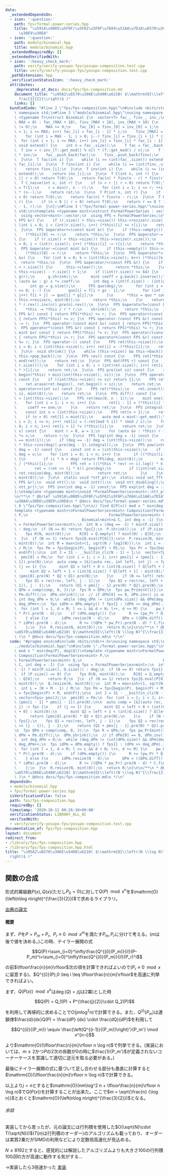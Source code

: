 ```yaml
---
data:
  _extendedDependsOn:
  - icon: ':question:'
    path: fps/formal-power-series.hpp
    title: "\u591A\u9805\u5F0F/\u5F62\u5F0F\u7684\u51AA\u7D1A\u6570\u30E9\u30A4\u30D6\
      \u30E9\u30EA"
  - icon: ':question:'
    path: modulo/binomial.hpp
    title: modulo/binomial.hpp
  _extendedRequiredBy: []
  _extendedVerifiedWith:
  - icon: ':heavy_check_mark:'
    path: verify/verify-yosupo-fps/yosupo-composition.test.cpp
    title: verify/verify-yosupo-fps/yosupo-composition.test.cpp
  _pathExtension: hpp
  _verificationStatusIcon: ':heavy_check_mark:'
  attributes:
    _deprecated_at_docs: docs/fps/fps-composition.md
    document_title: "\u95A2\u6570\u306E\u5408\u6210( $\\mathrm{O}\\left((N \\log N)^{\\\
      frac{3}{2}}\\right)$ )"
    links: []
  bundledCode: "#line 2 \"fps/fps-composition.hpp\"\n#include <bits/stdc++.h>\nusing\
    \ namespace std;\n#line 3 \"modulo/binomial.hpp\"\nusing namespace std;\n\ntemplate\
    \ <typename T>\nstruct Binomial {\n  vector<T> fac_, finv_, inv_;\n  Binomial(int\
    \ MAX = 0) : fac_(MAX + 10), finv_(MAX + 10), inv_(MAX + 10) {\n    assert(T::get_mod()\
    \ != 0);\n    MAX += 9;\n    fac_[0] = finv_[0] = inv_[0] = 1;\n    for (int i\
    \ = 1; i <= MAX; i++) fac_[i] = fac_[i - 1] * i;\n    finv_[MAX] = fac_[MAX].inverse();\n\
    \    for (int i = MAX - 1; i > 0; i--) finv_[i] = finv_[i + 1] * (i + 1);\n  \
    \  for (int i = 1; i <= MAX; i++) inv_[i] = finv_[i] * fac_[i - 1];\n  }\n\n \
    \ void extend() {\n    int n = fac_.size();\n    T fac = fac_.back() * n;\n  \
    \  T inv = (-inv_[T::get_mod() % n]) * (T::get_mod() / n);\n    T finv = finv_.back()\
    \ * inv;\n    fac_.push_back(fac);\n    finv_.push_back(finv);\n    inv_.push_back(inv);\n\
    \  }\n\n  T fac(int i) {\n    while (i >= (int)fac_.size()) extend();\n    return\
    \ fac_[i];\n  }\n\n  T finv(int i) {\n    while (i >= (int)finv_.size()) extend();\n\
    \    return finv_[i];\n  }\n\n  T inv(int i) {\n    while (i >= (int)inv_.size())\
    \ extend();\n    return inv_[i];\n  }\n\n  T C(int n, int r) {\n    if (n < r\
    \ || r < 0) return T(0);\n    return fac(n) * finv(n - r) * finv(r);\n  }\n\n\
    \  T C_naive(int n, int r) {\n    if (n < r || r < 0) return T(0);\n    T ret\
    \ = T(1);\n    r = min(r, n - r);\n    for (int i = 1; i <= r; ++i) ret *= inv(i)\
    \ * (n--);\n    return ret;\n  }\n\n  T P(int n, int r) {\n    if (n < r || r\
    \ < 0) return T(0);\n    return fac(n) * finv(n - r);\n  }\n\n  T H(int n, int\
    \ r) {\n    if (n < 0 || r < 0) return T(0);\n    return r == 0 ? 1 : C(n + r\
    \ - 1, r);\n  }\n};\n#line 3 \"fps/formal-power-series.hpp\"\nusing namespace\
    \ std;\n\ntemplate <typename mint>\nstruct FormalPowerSeries : vector<mint> {\n\
    \  using vector<mint>::vector;\n  using FPS = FormalPowerSeries;\n\n  FPS &operator+=(const\
    \ FPS &r) {\n    if (r.size() > this->size()) this->resize(r.size());\n    for\
    \ (int i = 0; i < (int)r.size(); i++) (*this)[i] += r[i];\n    return *this;\n\
    \  }\n\n  FPS &operator+=(const mint &r) {\n    if (this->empty()) this->resize(1);\n\
    \    (*this)[0] += r;\n    return *this;\n  }\n\n  FPS &operator-=(const FPS &r)\
    \ {\n    if (r.size() > this->size()) this->resize(r.size());\n    for (int i\
    \ = 0; i < (int)r.size(); i++) (*this)[i] -= r[i];\n    return *this;\n  }\n\n\
    \  FPS &operator-=(const mint &r) {\n    if (this->empty()) this->resize(1);\n\
    \    (*this)[0] -= r;\n    return *this;\n  }\n\n  FPS &operator*=(const mint\
    \ &v) {\n    for (int k = 0; k < (int)this->size(); k++) (*this)[k] *= v;\n  \
    \  return *this;\n  }\n\n  FPS &operator/=(const FPS &r) {\n    if (this->size()\
    \ < r.size()) {\n      this->clear();\n      return *this;\n    }\n    int n =\
    \ this->size() - r.size() + 1;\n    if ((int)r.size() <= 64) {\n      FPS f(*this),\
    \ g(r);\n      g.shrink();\n      mint coeff = g.back().inverse();\n      for\
    \ (auto &x : g) x *= coeff;\n      int deg = (int)f.size() - (int)g.size() + 1;\n\
    \      int gs = g.size();\n      FPS quo(deg);\n      for (int i = deg - 1; i\
    \ >= 0; i--) {\n        quo[i] = f[i + gs - 1];\n        for (int j = 0; j < gs;\
    \ j++) f[i + j] -= quo[i] * g[j];\n      }\n      *this = quo * coeff;\n     \
    \ this->resize(n, mint(0));\n      return *this;\n    }\n    return *this = ((*this).rev().pre(n)\
    \ * r.rev().inv(n)).pre(n).rev();\n  }\n\n  FPS &operator%=(const FPS &r) {\n\
    \    *this -= *this / r * r;\n    shrink();\n    return *this;\n  }\n\n  FPS operator+(const\
    \ FPS &r) const { return FPS(*this) += r; }\n  FPS operator+(const mint &v) const\
    \ { return FPS(*this) += v; }\n  FPS operator-(const FPS &r) const { return FPS(*this)\
    \ -= r; }\n  FPS operator-(const mint &v) const { return FPS(*this) -= v; }\n\
    \  FPS operator*(const FPS &r) const { return FPS(*this) *= r; }\n  FPS operator*(const\
    \ mint &v) const { return FPS(*this) *= v; }\n  FPS operator/(const FPS &r) const\
    \ { return FPS(*this) /= r; }\n  FPS operator%(const FPS &r) const { return FPS(*this)\
    \ %= r; }\n  FPS operator-() const {\n    FPS ret(this->size());\n    for (int\
    \ i = 0; i < (int)this->size(); i++) ret[i] = -(*this)[i];\n    return ret;\n\
    \  }\n\n  void shrink() {\n    while (this->size() && this->back() == mint(0))\
    \ this->pop_back();\n  }\n\n  FPS rev() const {\n    FPS ret(*this);\n    reverse(begin(ret),\
    \ end(ret));\n    return ret;\n  }\n\n  FPS dot(FPS r) const {\n    FPS ret(min(this->size(),\
    \ r.size()));\n    for (int i = 0; i < (int)ret.size(); i++) ret[i] = (*this)[i]\
    \ * r[i];\n    return ret;\n  }\n\n  FPS pre(int sz) const {\n    return FPS(begin(*this),\
    \ begin(*this) + min((int)this->size(), sz));\n  }\n\n  FPS operator>>(int sz)\
    \ const {\n    if ((int)this->size() <= sz) return {};\n    FPS ret(*this);\n\
    \    ret.erase(ret.begin(), ret.begin() + sz);\n    return ret;\n  }\n\n  FPS\
    \ operator<<(int sz) const {\n    FPS ret(*this);\n    ret.insert(ret.begin(),\
    \ sz, mint(0));\n    return ret;\n  }\n\n  FPS diff() const {\n    const int n\
    \ = (int)this->size();\n    FPS ret(max(0, n - 1));\n    mint one(1), coeff(1);\n\
    \    for (int i = 1; i < n; i++) {\n      ret[i - 1] = (*this)[i] * coeff;\n \
    \     coeff += one;\n    }\n    return ret;\n  }\n\n  FPS integral() const {\n\
    \    const int n = (int)this->size();\n    FPS ret(n + 1);\n    ret[0] = mint(0);\n\
    \    if (n > 0) ret[1] = mint(1);\n    auto mod = mint::get_mod();\n    for (int\
    \ i = 2; i <= n; i++) ret[i] = (-ret[mod % i]) * (mod / i);\n    for (int i =\
    \ 0; i < n; i++) ret[i + 1] *= (*this)[i];\n    return ret;\n  }\n\n  mint eval(mint\
    \ x) const {\n    mint r = 0, w = 1;\n    for (auto &v : *this) r += w * v, w\
    \ *= x;\n    return r;\n  }\n\n  FPS log(int deg = -1) const {\n    assert((*this)[0]\
    \ == mint(1));\n    if (deg == -1) deg = (int)this->size();\n    return (this->diff()\
    \ * this->inv(deg)).pre(deg - 1).integral();\n  }\n\n  FPS pow(int64_t k, int\
    \ deg = -1) const {\n    const int n = (int)this->size();\n    if (deg == -1)\
    \ deg = n;\n    for (int i = 0; i < n; i++) {\n      if ((*this)[i] != mint(0))\
    \ {\n        if (i * k > deg) return FPS(deg, mint(0));\n        mint rev = mint(1)\
    \ / (*this)[i];\n        FPS ret = (((*this * rev) >> i).log() * k).exp() * ((*this)[i].pow(k));\n\
    \        ret = (ret << (i * k)).pre(deg);\n        if ((int)ret.size() < deg)\
    \ ret.resize(deg, mint(0));\n        return ret;\n      }\n    }\n    return FPS(deg,\
    \ mint(0));\n  }\n\n  static void *ntt_ptr;\n  static void set_fft();\n  FPS &operator*=(const\
    \ FPS &r);\n  void ntt();\n  void intt();\n  void ntt_doubling();\n  static int\
    \ ntt_pr();\n  FPS inv(int deg = -1) const;\n  FPS exp(int deg = -1) const;\n\
    };\ntemplate <typename mint>\nvoid *FormalPowerSeries<mint>::ntt_ptr = nullptr;\n\
    \n/**\n * @brief \u591A\u9805\u5F0F/\u5F62\u5F0F\u7684\u51AA\u7D1A\u6570\u30E9\
    \u30A4\u30D6\u30E9\u30EA\n * @docs docs/fps/formal-power-series.md\n */\n#line\
    \ 6 \"fps/fps-composition.hpp\"\n\n// find Q(P(x)) mod x ^ min(deg(P), deg(Q))\n\
    template <typename mint>\nFormalPowerSeries<mint> Composition(FormalPowerSeries<mint>\
    \ P,\n                                    FormalPowerSeries<mint> Q,\n       \
    \                             Binomial<mint>& C, int deg = -1) {\n  using fps\
    \ = FormalPowerSeries<mint>;\n  int N = (deg == -1) ? min(P.size(), Q.size())\
    \ : deg;\n  if (N == 0) return fps{};\n  P.shrink();\n  if (P.size() == 0) {\n\
    \    fps R(N, mint(0));\n    R[0] = Q.empty() ? mint(0) : Q[0];\n    return R;\n\
    \  }\n  if (N == 1) return fps{Q.eval(P[0])};\n\n  P.resize(N, mint(0));\n  Q.resize(N,\
    \ mint(0));\n  int M = max<int>(1, sqrt(N / log2(N)));\n  int L = (N + M - 1)\
    \ / M;\n  fps Pm = fps{begin(P), begin(P) + M};\n  fps Pr = fps{begin(P) + M,\
    \ end(P)};\n\n  int J = 31 - __builtin_clz(N - 1) + 1;\n  vector<fps> pms(J);\n\
    \  pms[0] = Pm;\n  for (int i = 1; i < J; i++) pms[i] = (pms[i - 1] * pms[i -\
    \ 1]).pre(N);\n\n  auto comp = [&](auto rec, int left, int j) -> fps {\n    if\
    \ (j == 1) {\n      mint Q1 = left + 0 < (int)Q.size() ? Q[left + 0] : mint(0);\n\
    \      mint Q2 = left + 1 < (int)Q.size() ? Q[left + 1] : mint(0);\n      return\
    \ (pms[0].pre(N) * Q2 + Q1).pre(N);\n    }\n    if (N <= left) return fps{};\n\
    \    fps Q1 = rec(rec, left, j - 1);\n    fps Q2 = rec(rec, left + (1 << (j -\
    \ 1)), j - 1);\n    return (Q1 + pms[j - 1].pre(N) * Q2).pre(N);\n  };\n\n  fps\
    \ QPm = comp(comp, 0, J);\n  fps R = QPm;\n  fps pw_Pr{mint(1)};\n  fps dPm =\
    \ Pm.diff();\n  dPm.shrink();\n  // if dPm[0] == 0, dPm.inv() is undefined\n \
    \ int deg_dPm = 0;\n  while (deg_dPm != (int)dPm.size() && dPm[deg_dPm] == mint(0))\
    \ deg_dPm++;\n  fps idPm = dPm.empty() ? fps{} : (dPm >> deg_dPm).inv(N);\n\n\
    \  for (int l = 1, d = M; l <= L && d < N; l++, d += M) {\n    pw_Pr = (pw_Pr\
    \ * Pr).pre(N - d);\n    if (dPm.empty()) {\n      R += (pw_Pr * Q[l]) << d;\n\
    \    } else {\n      idPm.resize(N - d);\n      QPm = ((QPm.diff() >> deg_dPm)\
    \ * idPm).pre(N - d);\n      R += ((QPm * pw_Pr).pre(N - d) * C.finv(l)) << d;\n\
    \    };\n  }\n  R.resize(N, mint(0));\n  return R;\n}\n\n/**\n * @brief \u95A2\
    \u6570\u306E\u5408\u6210( $\\mathrm{O}\\left((N \\log N)^{\\frac{3}{2}}\\right)$\
    \ )\n * @docs docs/fps/fps-composition.md\n */\n"
  code: "#pragma once\n#include <bits/stdc++.h>\nusing namespace std;\n#include \"\
    ../modulo/binomial.hpp\"\n#include \"./formal-power-series.hpp\"\n\n// find Q(P(x))\
    \ mod x ^ min(deg(P), deg(Q))\ntemplate <typename mint>\nFormalPowerSeries<mint>\
    \ Composition(FormalPowerSeries<mint> P,\n                                   \
    \ FormalPowerSeries<mint> Q,\n                                    Binomial<mint>&\
    \ C, int deg = -1) {\n  using fps = FormalPowerSeries<mint>;\n  int N = (deg ==\
    \ -1) ? min(P.size(), Q.size()) : deg;\n  if (N == 0) return fps{};\n  P.shrink();\n\
    \  if (P.size() == 0) {\n    fps R(N, mint(0));\n    R[0] = Q.empty() ? mint(0)\
    \ : Q[0];\n    return R;\n  }\n  if (N == 1) return fps{Q.eval(P[0])};\n\n  P.resize(N,\
    \ mint(0));\n  Q.resize(N, mint(0));\n  int M = max<int>(1, sqrt(N / log2(N)));\n\
    \  int L = (N + M - 1) / M;\n  fps Pm = fps{begin(P), begin(P) + M};\n  fps Pr\
    \ = fps{begin(P) + M, end(P)};\n\n  int J = 31 - __builtin_clz(N - 1) + 1;\n \
    \ vector<fps> pms(J);\n  pms[0] = Pm;\n  for (int i = 1; i < J; i++) pms[i] =\
    \ (pms[i - 1] * pms[i - 1]).pre(N);\n\n  auto comp = [&](auto rec, int left, int\
    \ j) -> fps {\n    if (j == 1) {\n      mint Q1 = left + 0 < (int)Q.size() ? Q[left\
    \ + 0] : mint(0);\n      mint Q2 = left + 1 < (int)Q.size() ? Q[left + 1] : mint(0);\n\
    \      return (pms[0].pre(N) * Q2 + Q1).pre(N);\n    }\n    if (N <= left) return\
    \ fps{};\n    fps Q1 = rec(rec, left, j - 1);\n    fps Q2 = rec(rec, left + (1\
    \ << (j - 1)), j - 1);\n    return (Q1 + pms[j - 1].pre(N) * Q2).pre(N);\n  };\n\
    \n  fps QPm = comp(comp, 0, J);\n  fps R = QPm;\n  fps pw_Pr{mint(1)};\n  fps\
    \ dPm = Pm.diff();\n  dPm.shrink();\n  // if dPm[0] == 0, dPm.inv() is undefined\n\
    \  int deg_dPm = 0;\n  while (deg_dPm != (int)dPm.size() && dPm[deg_dPm] == mint(0))\
    \ deg_dPm++;\n  fps idPm = dPm.empty() ? fps{} : (dPm >> deg_dPm).inv(N);\n\n\
    \  for (int l = 1, d = M; l <= L && d < N; l++, d += M) {\n    pw_Pr = (pw_Pr\
    \ * Pr).pre(N - d);\n    if (dPm.empty()) {\n      R += (pw_Pr * Q[l]) << d;\n\
    \    } else {\n      idPm.resize(N - d);\n      QPm = ((QPm.diff() >> deg_dPm)\
    \ * idPm).pre(N - d);\n      R += ((QPm * pw_Pr).pre(N - d) * C.finv(l)) << d;\n\
    \    };\n  }\n  R.resize(N, mint(0));\n  return R;\n}\n\n/**\n * @brief \u95A2\
    \u6570\u306E\u5408\u6210( $\\mathrm{O}\\left((N \\log N)^{\\frac{3}{2}}\\right)$\
    \ )\n * @docs docs/fps/fps-composition.md\n */\n"
  dependsOn:
  - modulo/binomial.hpp
  - fps/formal-power-series.hpp
  isVerificationFile: false
  path: fps/fps-composition.hpp
  requiredBy: []
  timestamp: '2020-10-11 00:26:38+09:00'
  verificationStatus: LIBRARY_ALL_AC
  verifiedWith:
  - verify/verify-yosupo-fps/yosupo-composition.test.cpp
documentation_of: fps/fps-composition.hpp
layout: document
redirect_from:
- /library/fps/fps-composition.hpp
- /library/fps/fps-composition.hpp.html
title: "\u95A2\u6570\u306E\u5408\u6210( $\\mathrm{O}\\left((N \\log N)^{\\frac{3}{2}}\\\
  right)$ )"
---
```


## 関数の合成

形式的冪級数$P(x),Q(x)$(ただし$P_0 = 0$)に対して$Q(P) \mod x^{n}$を$\mathrm{O}(\left(n\log n\right)^{\frac{3}{2}})$で求めるライブラリ。

[出典の論文](http://www.eecs.harvard.edu/~htk/publication/1978-jacm-brent-kung.pdf)

#### 概要

まず、$P$を$P = P_m + P_r,\ \ P_r \equiv 0 \mod x^m$を満たす$P_m,P_r$に分けて考える。($m$は後で値を決める。)この時、テイラー展開の式

$$Q(P)=\sum_{i=0}^\infty\frac{Q^{(i)}(P_m)}{i!}(P-P_m)^i=\sum_{i=0}^\infty\frac{Q^{(i)}(P_m)}{i!}(P_r)^i$$

の前$\lfloor\frac{n}{m}\rfloor$次の項を計算できればよいので($P_r \equiv 0 \mod x$に留意する)、$Q^{(i)}(P),0 \leq i \leq \lfloor\frac{n}{m}\rfloor$を高速に列挙できればよい。

まず、$Q(P(x))\mod x^n$は$\deg(Q) = j$($j$は2冪)とした時

$$Q(P) = Q_1(P) + P^{\frac{j}{2}}\cdot Q_2(P)$$

を利用して再帰的に求めることで$\mathrm{O}(jm\log^2 n)$で計算できる。また、$Q^{(i)}(P_m)$は連鎖律$\frac{d}{dx}Q(P) = \frac{dP} {dx} \cdot \frac{dQ}{dP}$を利用して

$$Q^{(i)}{(P_m)} \equiv \frac{\left(Q^{(i-1)}{(P_m)}\right)'}{P_m'} \mod x^{n-i}$$

より$\mathrm{O}(\lfloor\frac{n}{m}\rfloor n \log n)$で列挙できる。(実装においては、$m \geq 2$かつ$P$の$2$次の係数が$0$の時に$\frac{1}{P_m'}$が定義されないコーナーケースを意識して適切に逆元を取る必要がある。)

最後にテイラー展開の式に基づいて足し合わせる部分も愚直に計算すると$\mathrm{O}(\lfloor\frac{n}{m}\rfloor n \log n)$で計算できる。

以上より$j = n$とすると$\mathrm{O}(nm\log^2 n + \lfloor\frac{n}{m}\rfloor n \log n)$で$Q(P(x))$を計算することが出来た。ここで$m = \sqrt{\frac{n} {\log n}}$とおくと$\mathrm{O}(\left(n\log n\right)^{\frac{3}{2}})$となる。

###### 余談

実装してから思ったが、元の論文には行列積を使用した$O(\sqrt{N}\cdot T(\sqrt{N}))$($T(n)$は行列積のオーダー)のアルゴリズムも載っており、オーダーは実質2乗だがSIMDの利用などにより定数倍高速化が見込める。

$N \leq 8192$とすると、感覚的には解説したアルゴリズムよりも大きさ$100$の行列積$100回$の方が高速に動作する気がする… 

$\rightarrow$実装したら3倍速かった [実装](https://nyaannyaan.github.io/library/library/fps/fps-composition-fast.hpp.html)
